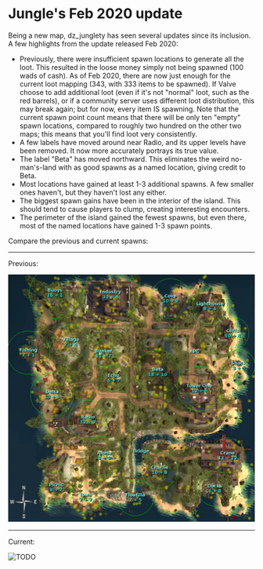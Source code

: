 Jungle's Feb 2020 update
========================

Being a new map, dz_junglety has seen several updates since its inclusion. A
few highlights from the update released Feb 2020:

* Previously, there were insufficient spawn locations to generate all the loot.
  This resulted in the loose money simply not being spawned (100 wads of cash).
  As of Feb 2020, there are now just enough for the current loot mapping (343,
  with 333 items to be spawned). If Valve choose to add additional loot (even
  if it's not "normal" loot, such as the red barrels), or if a community server
  uses different loot distribution, this may break again; but for now, every
  item IS spawning. Note that the current spawn point count means that there
  will be only ten "empty" spawn locations, compared to roughly two hundred on
  the other two maps; this means that you'll find loot very consistently.
* A few labels have moved around near Radio, and its upper levels have been
  removed. It now more accurately portrays its true value.
* The label "Beta" has moved northward. This eliminates the weird no-man's-land
  with as good spawns as a named location, giving credit to Beta.
* Most locations have gained at least 1-3 additional spawns. A few smaller
  ones haven't, but they haven't lost any either.
* The biggest spawn gains have been in the interior of the island. This should
  tend to cause players to clump, creating interesting encounters.
* The perimeter of the island gained the fewest spawns, but even there, most of
  the named locations have gained 1-3 spawn points.

Compare the previous and current spawns:

---

Previous:

![Previous](https://raw.githubusercontent.com/Rosuav/shed/7011678272dee8175be3c20fbc3b023d34dadb4a/entity_map/dz_junglety_annotated.png)

---

Current:

![TODO](...)
